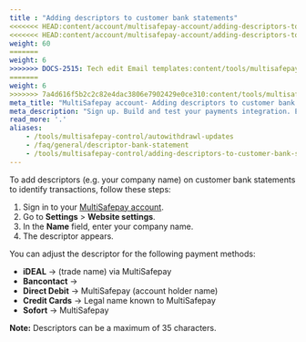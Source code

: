 ```yaml
---
title : "Adding descriptors to customer bank statements"
<<<<<<< HEAD:content/account/multisafepay-account/adding-descriptors-to-customer-bank-statements.md
<<<<<<< HEAD:content/account/multisafepay-account/adding-descriptors-to-customer-bank-statements.md
weight: 60
=======
weight: 6
>>>>>>> DOCS-2515: Tech edit Email templates:content/tools/multisafepay-control/adding-descriptors-to-customer-bank-statements.md
=======
weight: 6
>>>>>>> 7a4d616f5b2c2c82e4dac3806e7902429e0ce310:content/tools/multisafepay-control/adding-descriptors-to-customer-bank-statements.md
meta_title: "MultiSafepay account- Adding descriptors to customer bank statements - MultiSafepay Docs"
meta_description: "Sign up. Build and test your payments integration. Explore our products and services. Use our API Reference, SDKs, and wrappers. Get support."
read_more: '.'
aliases:
    - /tools/multisafepay-control/autowithdrawl-updates
    - /faq/general/descriptor-bank-statement
    - /tools/multisafepay-control/adding-descriptors-to-customer-bank-statements
---
```


To add descriptors (e.g. your company name) on customer bank statements to identify transactions, follow these steps:

1. Sign in to your [MultiSafepay account](https://merchant.multisafepay.com).
2. Go to **Settings** > **Website settings**.
3. In the **Name** field, enter your company name.
4. The descriptor appears.

You can adjust the descriptor for the following payment methods:

- **iDEAL** → (trade name) via MultiSafepay
- **Bancontact** → 
- **Direct Debit** → MultiSafepay (account holder name)
- **Credit Cards** → Legal name known to MultiSafepay
- **Sofort** → MultiSafepay

**Note:** Descriptors can be a maximum of 35 characters.